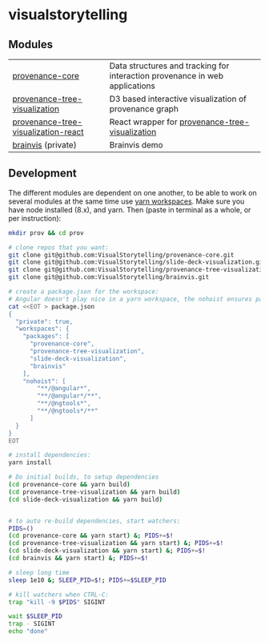 # visualstorytelling

## Modules
|    |    |
| -- | -- |
| [provenance-core](/../../../provenance-core) | Data structures and tracking for interaction provenance in web applications |
| [provenance-tree-visualization](/../../../provenance-tree-visualization)  | D3 based interactive visualization of provenance graph |
| [provenance-tree-visualization-react](/../../../provenance-tree-visualization-react) | React wrapper for [provenance-tree-visualization](/../../../provenance-tree-visualization) |
| [brainvis](/../../../brainvis) (private) | Brainvis demo |



## Development
The different modules are dependent on one another, to be able to work on several modules at the same time use [yarn workspaces](https://yarnpkg.com/lang/en/docs/workspaces/). Make sure you have node installed (8.x), and yarn. Then (paste in terminal as a whole, or per instruction):

```bash
mkdir prov && cd prov

# clone repos that you want:
git clone git@github.com:VisualStorytelling/provenance-core.git
git clone git@github.com:VisualStorytelling/slide-deck-visualization.git
git clone git@github.com:VisualStorytelling/provenance-tree-visualization.git
git clone git@github.com:VisualStorytelling/brainvis.git

# create a package.json for the workspace:
# Angular doesn't play nice in a yarn workspace, the nohoist ensures packages are installed in the subfolders' node_modules instead of the root.
cat <<EOT > package.json
{
  "private": true,
  "workspaces": {
    "packages": [
      "provenance-core",
      "provenance-tree-visualization",
      "slide-deck-visualization",
      "brainvis"
    ],
    "nohoist": [
        "**/@angular*",
        "**/@angular*/**",
        "**/@ngtools*",
        "**/@ngtools*/**"
      ] 
  }
}
EOT

# install dependencies:
yarn install

# Do initial builds, to setup dependencies
(cd provenance-core && yarn build)
(cd provenance-tree-visualization && yarn build)
(cd slide-deck-visualization && yarn build)


# to auto re-build dependencies, start watchers:
PIDS=()
(cd provenance-core && yarn start) &; PIDS+=$!
(cd provenance-tree-visualization && yarn start) &; PIDS+=$!
(cd slide-deck-visualization && yarn start) &; PIDS+=$!
(cd brainvis && yarn start) &; PIDS+=$!

# sleep long time
sleep 1e10 &; SLEEP_PID=$!; PIDS+=$SLEEP_PID

# kill watchers when CTRL-C:
trap "kill -9 $PIDS" SIGINT

wait $SLEEP_PID
trap - SIGINT
echo "done"
```

